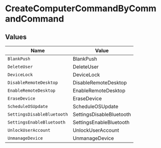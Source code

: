# CreateComputerCommandByCommandCommand


## Values

| Name                       | Value                      |
| -------------------------- | -------------------------- |
| `BlankPush`                | BlankPush                  |
| `DeleteUser`               | DeleteUser                 |
| `DeviceLock`               | DeviceLock                 |
| `DisableRemoteDesktop`     | DisableRemoteDesktop       |
| `EnableRemoteDesktop`      | EnableRemoteDesktop        |
| `EraseDevice`              | EraseDevice                |
| `ScheduleOSUpdate`         | ScheduleOSUpdate           |
| `SettingsDisableBluetooth` | SettingsDisableBluetooth   |
| `SettingsEnableBluetooth`  | SettingsEnableBluetooth    |
| `UnlockUserAccount`        | UnlockUserAccount          |
| `UnmanageDevice`           | UnmanageDevice             |